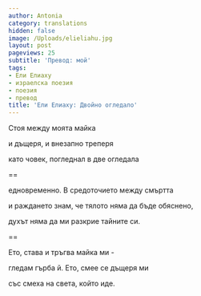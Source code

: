 ```yaml
---
author: Antonia
category: translations
hidden: false
image: /Uploads/elieliahu.jpg
layout: post
pageviews: 25
subtitle: 'Превод: мой'
tags:
- Ели Елиаху
- израелска поезия
- поезия
- превод
title: 'Ели Елиаху: Двойно огледало'
---
```


Стоя между моята майка

и дъщеря, и внезапно треперя

като човек, погледнал в две огледала

\==

едновременно. В средоточието между смъртта

и раждането знам, че тялото няма да бъде обяснено,

духът няма да ми разкрие тайните си.

\==

Ето, става и тръгва майка ми -

гледам гърба й. Ето, смее се дъщеря ми

със смеха на света, който иде.